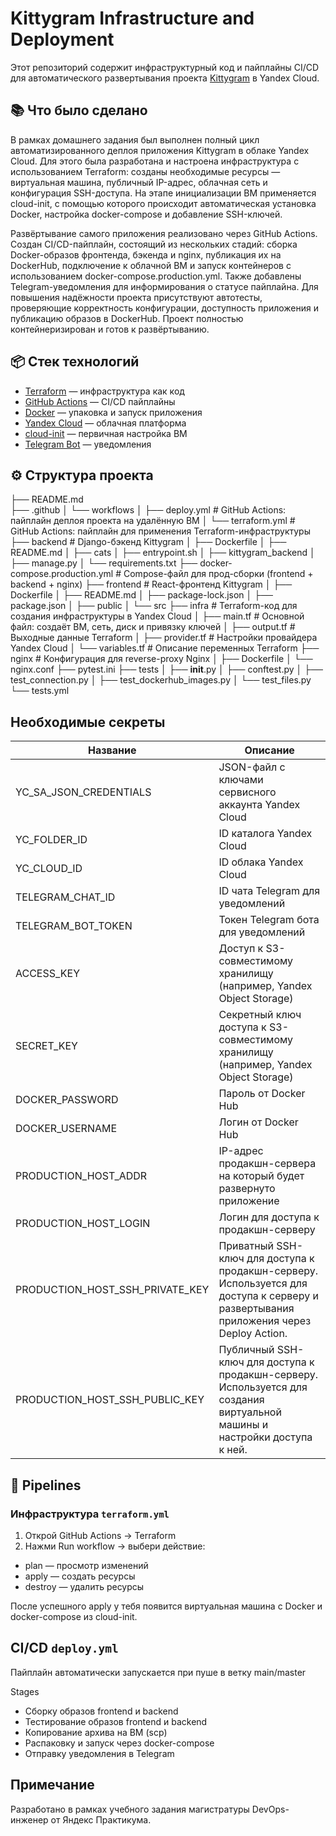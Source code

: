 # Kittygram Infrastructure and Deployment

Этот репозиторий содержит инфраструктурный код и пайплайны CI/CD для автоматического развертывания проекта [Kittygram](https://github.com/yandex-praktikum/kittygram) в Yandex Cloud.

## 📚 Что было сделано

В рамках домашнего задания был выполнен полный цикл автоматизированного деплоя приложения Kittygram в облаке Yandex Cloud. Для этого была разработана и настроена инфраструктура с использованием Terraform: созданы необходимые ресурсы — виртуальная машина, публичный IP-адрес, облачная сеть и конфигурация SSH-доступа. На этапе инициализации ВМ применяется cloud-init, с помощью которого происходит автоматическая установка Docker, настройка docker-compose и добавление SSH-ключей.

Развёртывание самого приложения реализовано через GitHub Actions. Создан CI/CD-пайплайн, состоящий из нескольких стадий: сборка Docker-образов фронтенда, бэкенда и nginx, публикация их на DockerHub, подключение к облачной ВМ и запуск контейнеров с использованием docker-compose.production.yml. Также добавлены Telegram-уведомления для информирования о статусе пайплайна. Для повышения надёжности проекта присутствуют автотесты, проверяющие корректность конфигурации, доступность приложения и публикацию образов в DockerHub. Проект полностью контейнеризирован и готов к развёртыванию.

## 📦 Стек технологий

- [Terraform](https://www.terraform.io/) — инфраструктура как код
- [GitHub Actions](https://docs.github.com/en/actions) — CI/CD пайплайны
- [Docker](https://www.docker.com/) — упаковка и запуск приложения
- [Yandex Cloud](https://cloud.yandex.ru/) — облачная платформа
- [cloud-init](https://cloudinit.readthedocs.io/en/latest/) — первичная настройка ВМ
- [Telegram Bot](https://core.telegram.org/bots/api) — уведомления

## ⚙️ Структура проекта

├── README.md  
├── .github
│   └── workflows
│       ├── deploy.yml              # GitHub Actions: пайплайн деплоя проекта на удалённую ВМ
│       └── terraform.yml           # GitHub Actions: пайплайн для применения Terraform-инфраструктуры
├── backend                         # Django-бэкенд Kittygram 
│   ├── Dockerfile
│   ├── README.md
│   ├── cats
│   ├── entrypoint.sh
│   ├── kittygram_backend
│   ├── manage.py
│   └── requirements.txt
├── docker-compose.production.yml   # Compose-файл для прод-сборки (frontend + backend + nginx)
├── frontend                        # React-фронтенд Kittygram
│   ├── Dockerfile
│   ├── README.md
│   ├── package-lock.json
│   ├── package.json
│   ├── public
│   └── src
├── infra                           # Terraform-код для создания инфраструктуры в Yandex Cloud
│   ├── main.tf                     # Основной файл: создаёт ВМ, сеть, диск и привязку ключей
│   ├── output.tf                   # Выходные данные Terraform
│   ├── provider.tf                 # Настройки провайдера Yandex Cloud
│   └── variables.tf                # Описание переменных Terraform
├── nginx                           # Конфигурация для reverse-proxy Nginx
│   ├── Dockerfile
│   └── nginx.conf
├── pytest.ini
├── tests
│   ├── __init__.py
│   ├── conftest.py
│   ├── test_connection.py
│   ├── test_dockerhub_images.py
│   └── test_files.py
└── tests.yml

## Необходимые секреты

| Название | Описание |
|------------------|----------|
| YC_SA_JSON_CREDENTIALS | JSON-файл с ключами сервисного аккаунта Yandex Cloud |
| YC_FOLDER_ID | ID каталога Yandex Cloud |
| YC_CLOUD_ID | ID облака Yandex Cloud |
| TELEGRAM_CHAT_ID | ID чата Telegram для уведомлений |
| TELEGRAM_BOT_TOKEN | Токен Telegram бота для уведомлений |
| ACCESS_KEY | Доступ к S3-совместимому хранилищу (например, Yandex Object Storage) |
| SECRET_KEY | Секретный ключ доступа к S3-совместимому хранилищу (например, Yandex Object Storage) |
| DOCKER_PASSWORD | Пароль от Docker Hub |
| DOCKER_USERNAME | Логин от Docker Hub |
| PRODUCTION_HOST_ADDR | IP-адрес продакшн-сервера на который будет развернуто приложение |
| PRODUCTION_HOST_LOGIN | Логин для доступа к продакшн-серверу |
| PRODUCTION_HOST_SSH_PRIVATE_KEY | Приватный SSH-ключ для доступа к продакшн-серверу. Используется для доступа к серверу и развертывания приложения через Deploy Action. |
| PRODUCTION_HOST_SSH_PUBLIC_KEY | Публичный SSH-ключ для доступа к продакшн-серверу. Используется для создания виртуальной машины и настройки доступа к ней. |

## 🚀 Pipelines

### Инфраструктура `terraform.yml`

1.	Открой GitHub Actions → Terraform
2.	Нажми Run workflow → выбери действие:
 - plan — просмотр изменений
 - apply — создать ресурсы
 - destroy — удалить ресурсы

После успешного apply у тебя появится виртуальная машина с Docker и docker-compose из cloud-init.

## CI/CD `deploy.yml`

Пайплайн автоматически запускается при пуше в ветку main/master

Stages
- Сборку образов frontend и backend
- Тестирование образов frontend и backend
- Копирование архива на ВМ (scp)
- Распаковку и запуск через docker-compose
- Отправку уведомления в Telegram

## Примечание

Разработано в рамках учебного задания магистратуры DevOps-инженер от Яндекс Практикума.